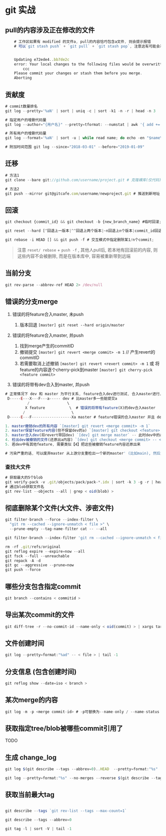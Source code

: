 # git 实战

## pull的内容涉及正在修改的文件

```js
    # 工作区如果有 modified 的文件a, pull的内容恰巧包含a文件, 则会提示报错
    # 可以`git stash push` + `git pull` + `git stash pop`, 注意这有可能会冲突


    Updating e72ede4..bb7de2c
    error: Your local changes to the following files would be overwritten by merge:
        ccc
    Please commit your changes or stash them before you merge.
    Aborting
```

## 贡献度

```js
# commit数量排名
git log --pretty='%aN' | sort | uniq -c | sort -k1 -n -r | head -n 3

# 指定用户的增删代码量
git log --author="{用户名}" --pretty=tformat: --numstat | awk '{ add += $1; subs += $2; loc += $1 - $2 } END { printf "added lines: %s, removed lines: %s, total lines: %s\n", add, subs, loc }' 

# 所有用户的增删代码量
git log --format='%aN' | sort -u | while read name; do echo -en "$name\t"; git log --author="$name" --pretty=tformat: --numstat | awk '{ add += $1; subs += $2; loc += $1 - $2 } END { printf "added lines: %s, removed lines: %s, total lines: %s\n", add, subs, loc }' -; done

# 附加时间范围 git log --since="2018-03-01" --before="2019-01-09"
```


## 迁移

```js
# 方法1
git clone --bare git://github.com/username/project.git # 克隆裸库(仅代码)

# 方法2
git push --mirror git@gitcafe.com/username/newproject.git # 推送到新地址
```

## 回滚


```js
git checkout {commit_id} && git checkout -b {new_branch_name} #临时回滚; 回滚指定版本 && 新建分支

git reset --hard [^回退上一版本|^^回退上两个版本|~n回退上n个版本|commit_id回退到某一版本] && git push -f # 回退最近1/n个commit

git rebase -i HEAD [] && git push -f # 交互模式中指定删除某1/n个commit;
```

> 注意 `reset/ rebase` + `push -f` , 其他人pull后, 若本地有回滚前的内容, 则这些内容不会被删除, 而是在版本库中, 容易被重新带到远端

## 当前分支

```js
git rev-parse --abbrev-ref HEAD 2> /dev/null
```

## 错误的分支merge

1. 错误的将feature合入master, 未push

   1. 版本回退 `[master] git reset --hard origin/master`

2. 错误的将feature合入master, 并push

   1. 找到merge产生的commitID
   2. 撤销提交 `[master] git revert <merge commit> -m 1` // 产生revert的commitID
   3. 若需要取消上述撤销 `[master] git revert <revert commit> -m 1` 或 将feature的内容逐个cherry-pick到master `[master] git cherry-pick <feature commit>`

3. 错误的将带有dev合入到master, 并push

```js
# 正常情况下 dev 和 master 为平行关系, feature合入dev进行测试, 合入master进行上线
 D-----E---X---F---a----- dev # 比master多一些脏提交a
          /                 \
         X feature           \  # 错误的将带有feature(X)的dev合入master
        /                     \
 D-----E---F------------------Xa master # feature错误的合入master 并且 dev的a错误的合进了master

1. master撤销dev的所有内容 `[master] git revert <merge commit> -m 1`
2. master保留feature内容(但不保留dev的a) `[master] git checkout <feature> -- <X files>; git add .;git commit` -- master已正常
3. master合入dev(将revert带回dev) `[dev] git merge master` -- 此时dev中的a内容没有了, 期望dev有a
4. 检出dev被撤销的文件(还原出a内容) `[dev] git checkout <merge commit> -- <X files>; git add .; git commit` -- dev已正常
5. 若dev中有其他feature, 需要类似【4】把这些被撤销feature内容还原出来

# 污染严重的话, 可以废弃master 从上游分支重检出一个新的master' (比如main), 然后重新合并feature
```

### 查找大文件

```js
# 获取最大的5个blob
git verify-pack -v .git/objects/pack/pack-*.idx | sort -k 3 -g -r | head -n5
# 通过blob获取文件名
git rev-list --objects --all | grep < oid(blob) >
```

## 彻底删除某个文件(大文件、涉密文件)

```js
git filter-branch --force --index-filter \
  "git rm --cached --ignore-unmatch < file >" \
  --prune-empty --tag-name-filter cat -- --all
```

```js
git filter-branch --index-filter 'git rm --cached --ignore-unmatch < file >'

rm -rf .git/refs/original
git reflog expire --expire=now --all
git fsck --full --unreachable
git repack -A -d
git gc --aggressive --prune=now
git push --force
```

## 哪些分支包含指定commit

```js
git branch --contains < commitid >
```

## 导出某次commit的文件

```js
git diff-tree -r --no-commit-id --name-only < oid(commit) > | xargs tar -rf mycommit.tar
```

## 文件创建时间

```js
git log --pretty=format:"%ad" -- < file > | tail -1
```

## 分支信息 (包含创建时间)

```js
git reflog show --date=iso < branch >
```

## 某次merge的内容

```js
git log -m -p <merge commit-id> # -p可替换为--name-only / --name-status
```

## 获取指定tree/blob被哪些commit引用了

TODO

## 生成 change_log

```js
git log $(git describe --tags --abbrev=0)..HEAD  --pretty=format:"%s"

git log --pretty=format:"%s" --no-merges --reverse $(git describe --tags --abbrev=0)...HEAD
```

## 获取当前最大tag

```js

git describe --tags `git rev-list --tags --max-count=1`

git describe --tags --abbrev=0

git tag -l | sort -V | tail -1
```
